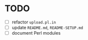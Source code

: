 # TODO

* [ ] refactor `upload.pl.in`
* [ ] update `README.md`, `README-SETUP.md`
* [ ] document Perl modules
